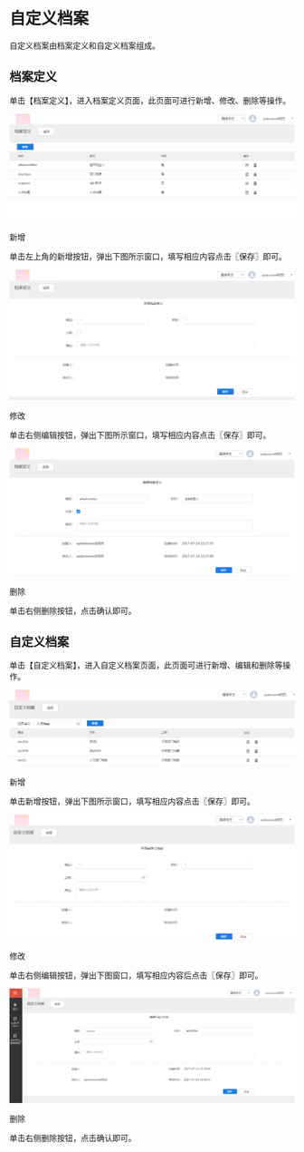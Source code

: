 # 自定义档案

自定义档案由档案定义和自定义档案组成。

## 档案定义

单击【档案定义】，进入档案定义页面，此页面可进行新增、修改、删除等操作。

![](/articles/workbench/3-/image/image17.png)
 
新增

单击左上角的新增按钮，弹出下图所示窗口，填写相应内容点击〖保存〗即可。

![](/articles/workbench/3-/image/image18.png)
 
修改

单击右侧编辑按钮，弹出下图所示窗口，填写相应内容点击〖保存〗即可。

![](/articles/workbench/3-/image/image19.png)
 
删除

单击右侧删除按钮，点击确认即可。

## 自定义档案

单击【自定义档案】，进入自定义档案页面，此页面可进行新增、编辑和删除等操作。

![](/articles/workbench/3-/image/image20.png)
 
新增

单击新增按钮，弹出下图所示窗口，填写相应内容点击〖保存〗即可。

![](/articles/workbench/3-/image/image21.png)
 
修改

单击右侧编辑按钮，弹出下图窗口，填写相应内容后点击〖保存〗即可。

![](/articles/workbench/3-/image/image22.png)
 
删除

单击右侧删除按钮，点击确认即可。

